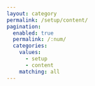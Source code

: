 ```yaml
---
layout: category
permalink: /setup/content/
pagination: 
  enabled: true
  permalink: /:num/
  categories:
    values:
      - setup
      - content
    matching: all
---
```


